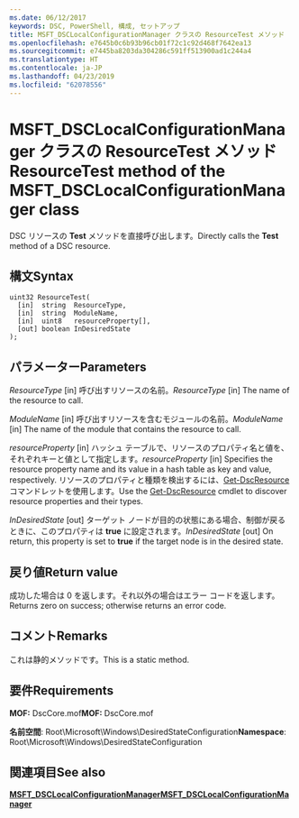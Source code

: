 ```yaml
---
ms.date: 06/12/2017
keywords: DSC, PowerShell, 構成, セットアップ
title: MSFT_DSCLocalConfigurationManager クラスの ResourceTest メソッド
ms.openlocfilehash: e7645b0c6b93b96cb01f72c1c92d468f7642ea13
ms.sourcegitcommit: e7445ba8203da304286c591ff513900ad1c244a4
ms.translationtype: HT
ms.contentlocale: ja-JP
ms.lasthandoff: 04/23/2019
ms.locfileid: "62078556"
---
```

# <a name="resourcetest-method-of-the-msftdsclocalconfigurationmanager-class"></a><span data-ttu-id="48758-103">MSFT_DSCLocalConfigurationManager クラスの ResourceTest メソッド</span><span class="sxs-lookup"><span data-stu-id="48758-103">ResourceTest method of the MSFT_DSCLocalConfigurationManager class</span></span>

<span data-ttu-id="48758-104">DSC リソースの **Test** メソッドを直接呼び出します。</span><span class="sxs-lookup"><span data-stu-id="48758-104">Directly calls the **Test** method of a DSC resource.</span></span>

## <a name="syntax"></a><span data-ttu-id="48758-105">構文</span><span class="sxs-lookup"><span data-stu-id="48758-105">Syntax</span></span>

```mof
uint32 ResourceTest(
  [in]  string  ResourceType,
  [in]  string  ModuleName,
  [in]  uint8   resourceProperty[],
  [out] boolean InDesiredState
);
```

## <a name="parameters"></a><span data-ttu-id="48758-106">パラメーター</span><span class="sxs-lookup"><span data-stu-id="48758-106">Parameters</span></span>

<span data-ttu-id="48758-107">*ResourceType* \[in\] 呼び出すリソースの名前。</span><span class="sxs-lookup"><span data-stu-id="48758-107">*ResourceType* \[in\] The name of the resource to call.</span></span>

<span data-ttu-id="48758-108">*ModuleName* \[in\] 呼び出すリソースを含むモジュールの名前。</span><span class="sxs-lookup"><span data-stu-id="48758-108">*ModuleName* \[in\] The name of the module that contains the resource to call.</span></span>

<span data-ttu-id="48758-109">*resourceProperty* \[in\] ハッシュ テーブルで、リソースのプロパティ名と値を、それぞれキーと値として指定します。</span><span class="sxs-lookup"><span data-stu-id="48758-109">*resourceProperty* \[in\] Specifies the resource property name and its value in a hash table as key and value, respectively.</span></span> <span data-ttu-id="48758-110">リソースのプロパティと種類を検出するには、[Get-DscResource](/powershell/module/PSDesiredStateConfiguration/Get-DscResource) コマンドレットを使用します。</span><span class="sxs-lookup"><span data-stu-id="48758-110">Use the [Get-DscResource](/powershell/module/PSDesiredStateConfiguration/Get-DscResource) cmdlet to discover resource properties and their types.</span></span>

<span data-ttu-id="48758-111">*InDesiredState* \[out\] ターゲット ノードが目的の状態にある場合、制御が戻るときに、このプロパティは **true** に設定されます。</span><span class="sxs-lookup"><span data-stu-id="48758-111">*InDesiredState* \[out\] On return, this property is set to **true** if the target node is in the desired state.</span></span>

## <a name="return-value"></a><span data-ttu-id="48758-112">戻り値</span><span class="sxs-lookup"><span data-stu-id="48758-112">Return value</span></span>

<span data-ttu-id="48758-113">成功した場合は 0 を返します。それ以外の場合はエラー コードを返します。</span><span class="sxs-lookup"><span data-stu-id="48758-113">Returns zero on success; otherwise returns an error code.</span></span>

## <a name="remarks"></a><span data-ttu-id="48758-114">コメント</span><span class="sxs-lookup"><span data-stu-id="48758-114">Remarks</span></span>

<span data-ttu-id="48758-115">これは静的メソッドです。</span><span class="sxs-lookup"><span data-stu-id="48758-115">This is a static method.</span></span>

## <a name="requirements"></a><span data-ttu-id="48758-116">要件</span><span class="sxs-lookup"><span data-stu-id="48758-116">Requirements</span></span>

<span data-ttu-id="48758-117">**MOF:** DscCore.mof</span><span class="sxs-lookup"><span data-stu-id="48758-117">**MOF:** DscCore.mof</span></span>

<span data-ttu-id="48758-118">**名前空間**: Root\Microsoft\Windows\DesiredStateConfiguration</span><span class="sxs-lookup"><span data-stu-id="48758-118">**Namespace**: Root\Microsoft\Windows\DesiredStateConfiguration</span></span>

## <a name="see-also"></a><span data-ttu-id="48758-119">関連項目</span><span class="sxs-lookup"><span data-stu-id="48758-119">See also</span></span>

[<span data-ttu-id="48758-120">**MSFT_DSCLocalConfigurationManager**</span><span class="sxs-lookup"><span data-stu-id="48758-120">**MSFT_DSCLocalConfigurationManager**</span></span>](msft-dsclocalconfigurationmanager.md)